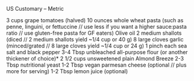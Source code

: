 US Customary – Metric

3 cups grape tomatoes (halved)
10 ounces whole wheat pasta (such as penne, linguini, or fettuccine // use less if you want a higher sauce:pasta ratio // use gluten-free pasta for GF eaters)
Olive oil
2 medium shallots (diced // 2 medium shallots yield ~1/4 cup or 40 g)
8 large cloves garlic (minced/grated // 8 large cloves yield ~1/4 cup or 24 g)
1 pinch each sea salt and black pepper
3-4 Tbsp unbleached all-purpose flour (or another thickener of choice)*
2 1/2 cups unsweetened plain Almond Breeze
2-3 Tbsp nutritional yeast
1-2 Tbsp vegan parmesan cheese (optional // plus more for serving)
1-2 Tbsp lemon juice (optional)